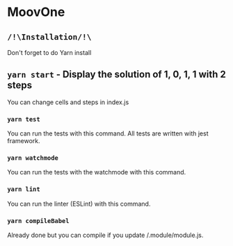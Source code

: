 # MoovOne

## `/!\Installation/!\`
Don't forget to do Yarn install

## `yarn start` - Display the solution of 1, 0, 1, 1 with 2 steps
  You can change cells and steps in index.js

### `yarn test`

You can run the tests with this command. All tests are written with jest framework.

### `yarn watchmode`

You can run the tests with the watchmode with this command.

### `yarn lint`

You can run the linter (ESLint) with this command.

### `yarn compileBabel`

Already done but you can compile if you update /.module/module.js.